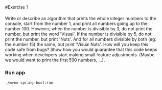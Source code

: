 #Exercise 1
#### 
Write or describe an algorithm that prints the whole integer numbers to the console, start from the number 1, and print all numbers going up to the number 100.
However, when the number is divisible by 3, do not print the number, but print the word 'Visual'. If the number is divisible by 5, do not print the number, but print 'Nuts'. And for all numbers divisible by both (eg: the number 15) the same, but print 'Visual Nuts'.
How will you keep this code safe from bugs? Show how you would guarantee that this code keeps working when developers start making small feature adjustments. (Maybe we would want to print the first 500 numbers, ...).

### Run app
```shell
./mvnw spring-boot:run
```